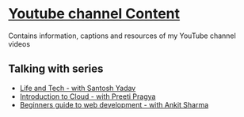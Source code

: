 # [Youtube channel Content](https://www.youtube.com/channel/UCzv8q9-tSIQuTDzgB1BgXMQ)
Contains information, captions and resources of my YouTube channel videos

## Talking with series
- [Life and Tech - with Santosh Yadav](https://github.com/anuk79/youtube-content/blob/main/Talking%20with%20Series/Life_and_tech_with_Santosh/index.md)
- [Introduction to Cloud - with Preeti Pragya](https://github.com/anuk79/youtube-content/blob/main/Talking%20with%20Series/Introduction_to_cloud_with_Preeti/index.md)
- [Beginners guide to web development - with Ankit Sharma](https://github.com/anuk79/youtube-content/blob/main/Talking%20with%20Series/Beginners_guide_to_web_development_with_Ankit/index.md)

